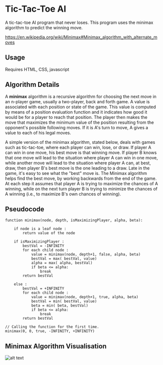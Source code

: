 # Tic-Tac-Toe AI

A tic-tac-toe AI program that never loses. This program uses the minimax algorithm to predict the winning move.

https://en.wikipedia.org/wiki/Minimax#Minimax_algorithm_with_alternate_moves

## Usage

Requires HTML, CSS, javascript

## Algorithm Details

A **minimax** algorithm is a recursive algorithm for choosing the next move in an n-player game, usually a two-player, back and forth game. A value is associated with each position or state of the game. This value is computed by means of a position evaluation function and it indicates how good it would be for a player to reach that position. The player then makes the move that maximizes the minimum value of the position resulting from the opponent's possible following moves. If it is A's turn to move, A gives a value to each of his legal moves.

A simple version of the minimax algorithm, stated below, deals with games such as tic-tac-toe, where each player can win, lose, or draw. If player A can win in one move, his best move is that winning move. If player B knows that one move will lead to the situation where player A can win in one move, while another move will lead to the situation where player A can, at best, draw, then player B's best move is the one leading to a draw. Late in the game, it's easy to see what the "best" move is. The Minimax algorithm helps find the best move, by working backwards from the end of the game. At each step it assumes that player A is trying to maximize the chances of A winning, while on the next turn player B is trying to minimize the chances of A winning (i.e., to maximize B's own chances of winning).

## Pseudocode

```
function minimax(node, depth, isMaximizingPlayer, alpha, beta):

    if node is a leaf node :
        return value of the node

    if isMaximizingPlayer :
        bestVal = -INFINITY
        for each child node :
            value = minimax(node, depth+1, false, alpha, beta)
            bestVal = max( bestVal, value)
            alpha = max( alpha, bestVal)
            if beta <= alpha:
                break
        return bestVal

    else :
        bestVal = +INFINITY
        for each child node :
            value = minimax(node, depth+1, true, alpha, beta)
            bestVal = min( bestVal, value)
            beta = min( beta, bestVal)
            if beta <= alpha:
                break
        return bestVal

// Calling the function for the first time.
minimax(0, 0, true, -INFINITY, +INFINITY)
```

## Minimax Algorithm Visualisation

![alt text](https://github.com/GeorgeSeif/Tic-Tac-Toe-AI/blob/master/minimax_vis.png)

